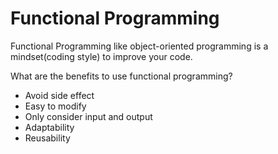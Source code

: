 # Functional Programming
Functional Programming like object-oriented programming is a mindset(coding style) to improve your code.

What are the benefits to use functional programming?
- Avoid side effect
- Easy to modify
- Only consider input and output
- Adaptability
- Reusability